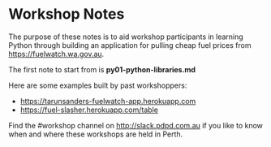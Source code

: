 Workshop Notes
==============

The purpose of these notes is to aid workshop participants in learning Python through building an application for pulling cheap fuel prices from https://fuelwatch.wa.gov.au.

The first note to start from is **py01-python-libraries.md**

Here are some examples built by past workshoppers:

- https://tarunsanders-fuelwatch-app.herokuapp.com
- https://fuel-slasher.herokuapp.com/table

Find the #workshop channel on http://slack.pdpd.com.au if you like to know when and where these workshops are held in Perth.
